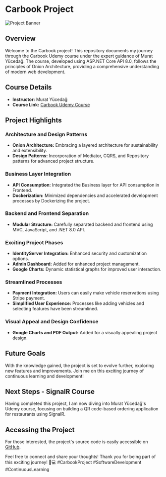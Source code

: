 # Carbook Project

![Project Banner](images/banner.jpg)

## Overview

Welcome to the Carbook project! This repository documents my journey through the Carbook Udemy course under the expert guidance of Murat Yücedağ. The course, developed using ASP.NET Core API 8.0, follows the principles of Onion Architecture, providing a comprehensive understanding of modern web development.

## Course Details

- **Instructor:** Murat Yücedağ
- **Course Link:** [Carbook Udemy Course](https://lnkd.in/dyJhCTaH)

## Project Highlights

### Architecture and Design Patterns

- **Onion Architecture:** Embracing a layered architecture for sustainability and extensibility.
- **Design Patterns:** Incorporation of Mediator, CQRS, and Repository patterns for advanced project structure.

### Business Layer Integration

- **API Consumption:** Integrated the Business layer for API consumption in Frontend.
- **Dockerization:** Minimized dependencies and accelerated development processes by Dockerizing the project.

### Backend and Frontend Separation

- **Modular Structure:** Carefully separated backend and frontend using MVC, JavaScript, and .NET 8.0 API.

### Exciting Project Phases

- **IdentityServer Integration:** Enhanced security and customization options.
- **Admin Dashboard:** Added for enhanced project management.
- **Google Charts:** Dynamic statistical graphs for improved user interaction.

### Streamlined Processes

- **Payment Integration:** Users can easily make vehicle reservations using Stripe payment.
- **Simplified User Experience:** Processes like adding vehicles and selecting features have been streamlined.

### Visual Appeal and Design Confidence

- **Google Charts and PDF Output:** Added for a visually appealing project design.

## Future Goals

With the knowledge gained, the project is set to evolve further, exploring new features and improvements. Join me on this exciting journey of continuous learning and development!

## Next Steps - SignalR Course

Having completed this project, I am now diving into Murat Yücedağ's Udemy course, focusing on building a QR code-based ordering application for restaurants using SignalR.

## Accessing the Project

For those interested, the project's source code is easily accessible on [GitHub](https://lnkd.in/dcWQVx72).

Feel free to connect and share your thoughts! Thank you for being part of this exciting journey! 🚀💻 #CarbookProject #SoftwareDevelopment #ContinuousLearning
